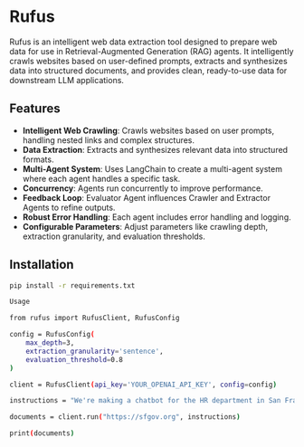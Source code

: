 # Rufus

Rufus is an intelligent web data extraction tool designed to prepare web data for use in Retrieval-Augmented Generation (RAG) agents. It intelligently crawls websites based on user-defined prompts, extracts and synthesizes data into structured documents, and provides clean, ready-to-use data for downstream LLM applications.

## Features

- **Intelligent Web Crawling**: Crawls websites based on user prompts, handling nested links and complex structures.
- **Data Extraction**: Extracts and synthesizes relevant data into structured formats.
- **Multi-Agent System**: Uses LangChain to create a multi-agent system where each agent handles a specific task.
- **Concurrency**: Agents run concurrently to improve performance.
- **Feedback Loop**: Evaluator Agent influences Crawler and Extractor Agents to refine outputs.
- **Robust Error Handling**: Each agent includes error handling and logging.
- **Configurable Parameters**: Adjust parameters like crawling depth, extraction granularity, and evaluation thresholds.

## Installation

```bash
pip install -r requirements.txt

Usage

from rufus import RufusClient, RufusConfig

config = RufusConfig(
    max_depth=3,
    extraction_granularity='sentence',
    evaluation_threshold=0.8
)

client = RufusClient(api_key='YOUR_OPENAI_API_KEY', config=config)

instructions = "We're making a chatbot for the HR department in San Francisco."

documents = client.run("https://sfgov.org", instructions)

print(documents)



